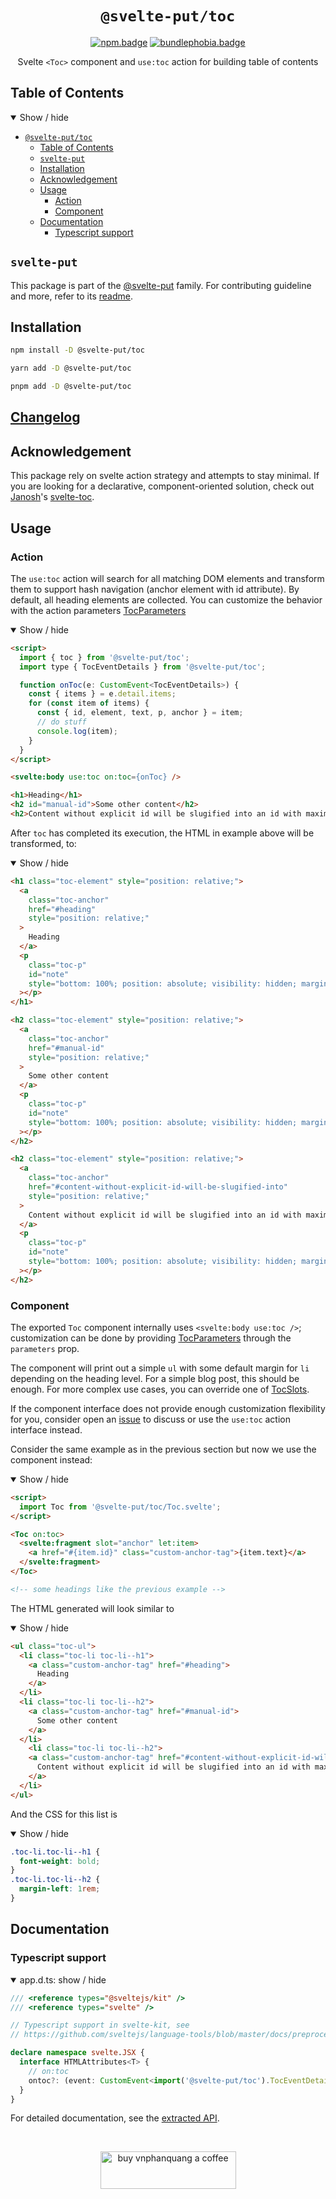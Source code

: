 <div align="center">

# `@svelte-put/toc`

[![npm.badge]][npm] [![bundlephobia.badge]][bundlephobia]

Svelte `<Toc>` component and `use:toc` action for building table of contents

</div>

## Table of Contents

<details open>
  <summary>Show / hide</summary>

- [`@svelte-put/toc`](#svelte-puttoc)
  - [Table of Contents](#table-of-contents)
  - [`svelte-put`](#svelte-put)
  - [Installation](#installation)
  - [Acknowledgement](#acknowledgement)
  - [Usage](#usage)
    - [Action](#action)
    - [Component](#component)
  - [Documentation](#documentation)
    - [Typescript support](#typescript-support)

</details>

## `svelte-put`

This package is part of the [@svelte-put][github.monorepo] family. For contributing guideline and more, refer to its [readme][github.monorepo].

## Installation

```bash
npm install -D @svelte-put/toc
```

```bash
yarn add -D @svelte-put/toc
```

```bash
pnpm add -D @svelte-put/toc
```

## [Changelog][github.changelog]

## Acknowledgement

This package rely on svelte action strategy and attempts to stay minimal. If you are looking for a declarative, component-oriented solution, check out [Janosh][janosh]'s [svelte-toc].

## Usage

### Action

The `use:toc` action will search for all matching DOM elements and
transform them to support hash navigation (anchor element with id attribute).
By default, all heading elements are collected. You can customize the behavior
with the action parameters [TocParameters][github.api.TocParameters]

<details open>
  <summary>Show / hide</summary>

```html
<script>
  import { toc } from '@svelte-put/toc';
  import type { TocEventDetails } from '@svelte-put/toc';

  function onToc(e: CustomEvent<TocEventDetails>) {
    const { items } = e.detail.items;
    for (const item of items) {
      const { id, element, text, p, anchor } = item;
      // do stuff
      console.log(item);
    }
  }
</script>

<svelte:body use:toc on:toc={onToc} />

<h1>Heading</h1>
<h2 id="manual-id">Some other content</h2>
<h2>Content without explicit id will be slugified into an id with maximum length of 50 characters</h2>

```

</details>

After `toc` has completed its execution, the HTML in example above will be transformed, to:

<details open>
  <summary>Show / hide</summary>

```html
<h1 class="toc-element" style="position: relative;">
  <a
    class="toc-anchor"
    href="#heading"
    style="position: relative;"
  >
    Heading
  </a>
  <p
    class="toc-p"
    id="note"
    style="bottom: 100%; position: absolute; visibility: hidden; margin-top: -96px; height: 96px;"
  ></p>
</h1>

<h2 class="toc-element" style="position: relative;">
  <a
    class="toc-anchor"
    href="#manual-id"
    style="position: relative;"
  >
    Some other content
  </a>
  <p
    class="toc-p"
    id="note"
    style="bottom: 100%; position: absolute; visibility: hidden; margin-top: -96px; height: 96px;"
  ></p>
</h2>

<h2 class="toc-element" style="position: relative;">
  <a
    class="toc-anchor"
    href="#content-without-explicit-id-will-be-slugified-into"
    style="position: relative;"
  >
    Content without explicit id will be slugified into an id with maximum length of 50 characters
  </a>
  <p
    class="toc-p"
    id="note"
    style="bottom: 100%; position: absolute; visibility: hidden; margin-top: -96px; height: 96px;"
  ></p>
</h2>
```

</details>

### Component

The exported `Toc` component internally uses `<svelte:body use:toc />`; customization can be done by
providing [TocParameters][github.api.TocParameters] through the `parameters` prop.

The component will print out a simple `ul` with some default margin for `li` depending on the heading level. For a simple blog post, this should be enough. For more complex use cases, you can override one of [TocSlots][github.api.TocSlots].

If the component interface does not provide enough customization flexibility for you, consider open an [issue][github.issues] to discuss or use the `use:toc` action interface instead.

Consider the same example as in the previous section but now we use the component instead:

<details open>
  <summary>Show / hide</summary>

```html
<script>
  import Toc from '@svelte-put/toc/Toc.svelte';
</script>

<Toc on:toc>
  <svelte:fragment slot="anchor" let:item>
    <a href="#{item.id}" class="custom-anchor-tag">{item.text}</a>
  </svelte:fragment>
</Toc>

<!-- some headings like the previous example -->
```

</details>

The HTML generated will look similar to

<details open>
  <summary>Show / hide</summary>

```html
<ul class="toc-ul">
  <li class="toc-li toc-li--h1">
    <a class="custom-anchor-tag" href="#heading">
      Heading
    </a>
  </li>
  <li class="toc-li toc-li--h2">
    <a class="custom-anchor-tag" href="#manual-id">
      Some other content
    </a>
  </li>
    <li class="toc-li toc-li--h2">
    <a class="custom-anchor-tag" href="#content-without-explicit-id-will-be-slugified-into">
      Content without explicit id will be slugified into an id with maximum length of 50 characters
    </a>
  </li>
</ul>
```

And the CSS for this list is


<details open>
  <summary>Show / hide</summary>

```css
.toc-li.toc-li--h1 {
  font-weight: bold;
}
.toc-li.toc-li--h2 {
  margin-left: 1rem;
}
```

</details>


</details>

## Documentation

### Typescript support

<details open>
  <summary> app.d.ts: show / hide </summary>

```typescript
/// <reference types="@sveltejs/kit" />
/// <reference types="svelte" />

// Typescript support in svelte-kit, see
// https://github.com/sveltejs/language-tools/blob/master/docs/preprocessors/typescript.md#im-using-an-attributeevent-on-a-dom-element-and-it-throws-a-type-error

declare namespace svelte.JSX {
  interface HTMLAttributes<T> {
    // on:toc
    ontoc?: (event: CustomEvent<import('@svelte-put/toc').TocEventDetails>) => void;
  }
}
```

</details>

For detailed documentation, see the [extracted API][github.api].

<br />

<p align="center">
  <a href="https://www.buymeacoffee.com/vnphanquang" target="_blank">
    <img
      src="https://cdn.buymeacoffee.com/buttons/v2/default-yellow.png"
      height="60"
      width="217"
      alt="buy vnphanquang a coffee"
    />
  </a>
</p>

<!-- github specifics -->
[github.monorepo]: https://github.com/vnphanquang/svelte-put
[github.changelog]: https://github.com/vnphanquang/svelte-put/blob/main/packages/actions/toc/CHANGELOG.md
[github.issues]: https://github.com/vnphanquang/svelte-put/issues?q=
[github.api]: https://github.com/vnphanquang/svelte-put/blob/main/packages/actions/toc/api/docs/index.md
[github.api.TocProps]: https://github.com/vnphanquang/svelte-put/blob/main/packages/actions/toc/api/docs/toc.tocprops.md
[github.api.TocSlots]: https://github.com/vnphanquang/svelte-put/blob/main/packages/actions/toc/api/docs/toc.tocslots.md
[github.api.TocParameters]: https://github.com/vnphanquang/svelte-put/blob/main/packages/actions/toc/api/docs/toc.tocparameters.md

<!-- heading badge -->
[npm.badge]: https://img.shields.io/npm/v/@svelte-put/toc
[npm]: https://www.npmjs.com/package/@svelte-put/toc
[bundlephobia.badge]: https://img.shields.io/bundlephobia/minzip/@svelte-put/toc?label=minzipped
[bundlephobia]: https://bundlephobia.com/package/@svelte-put/toc

<!-- external resources -->
[svelte-toc]: https://github.com/janosh/svelte-toc
[janosh]: https://github.com/janosh
